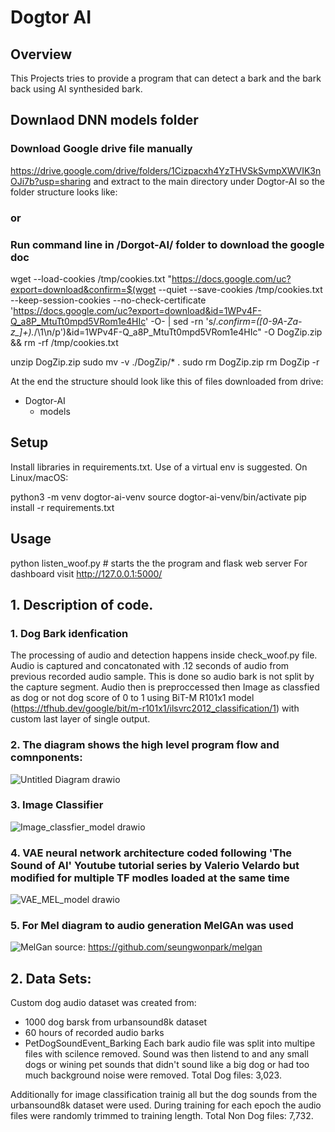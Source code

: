 # Dogtor AI
## Overview
This Projects tries to provide a program that can detect a bark and the bark back using AI synthesided bark. 


## Downlaod DNN models folder
### Download Google drive file manually 
https://drive.google.com/drive/folders/1Cizpacxh4YzTHVSkSvmpXWVIK3nOJi7b?usp=sharing
and extract to the main directory under Dogtor-AI so the folder structure looks like:

### or 
### Run command line in /Dorgot-AI/ folder to download the google doc
wget --load-cookies /tmp/cookies.txt "https://docs.google.com/uc?export=download&confirm=$(wget --quiet --save-cookies /tmp/cookies.txt --keep-session-cookies --no-check-certificate 'https://docs.google.com/uc?export=download&id=1WPv4F-Q_a8P_MtuTt0mpd5VRom1e4HIc' -O- | sed -rn 's/.*confirm=([0-9A-Za-z_]+).*/\1\n/p')&id=1WPv4F-Q_a8P_MtuTt0mpd5VRom1e4HIc" -O DogZip.zip && rm -rf /tmp/cookies.txt

unzip DogZip.zip
sudo mv -v ./DogZip/* .
sudo rm DogZip.zip
rm DogZip -r
 
 At the end the structure should look like this of files downloaded from drive:
- Dogtor-AI
    - models


## Setup

Install libraries in requirements.txt. Use of a virtual env is suggested. On Linux/macOS:

python3 -m venv dogtor-ai-venv
source dogtor-ai-venv/bin/activate
pip install -r requirements.txt


## Usage
python listen_woof.py # starts the the program and flask web server
For dashboard visit http://127.0.0.1:5000/ 

##  1. Description of code. 

### 1. Dog Bark idenfication
The processing of audio and detection happens inside check_woof.py file. 
Audio is captured and concatonated with .12 seconds of audio from previous recorded audio sample. This is done so audio bark is not split by the capture segment. Audio then is preproccessed then Image as classfied as dog or not dog score of 0 to 1  using BiT-M R101x1 model (https://tfhub.dev/google/bit/m-r101x1/ilsvrc2012_classification/1) with custom last layer of single output. 

### 2. The diagram shows the high level program flow and comnponents:

![Untitled Diagram drawio](https://user-images.githubusercontent.com/85537933/181687285-7e8fcf16-184e-4234-b384-18006418ef5a.png)

### 3. Image Classifier
![Image_classfier_model drawio](https://user-images.githubusercontent.com/85537933/181688253-36f4db77-0b63-40dc-b6e2-79474a9f96d7.png)

### 4. VAE neural network architecture coded following 'The Sound of AI' Youtube tutorial series by Valerio Velardo but modified for multiple TF modles loaded at the same time

![VAE_MEL_model drawio](https://user-images.githubusercontent.com/85537933/181694615-0d19abb4-3b9e-43c3-b964-65eb6662080f.png)

### 5. For Mel diagram to audio generation MelGAn was used
![MelGan](https://user-images.githubusercontent.com/85537933/181822016-58b68193-ff72-4eb0-be7f-0036c37a62a3.png)
source: https://github.com/seungwonpark/melgan

## 2. Data Sets:
Custom dog audio dataset was created from:
- 1000 dog barsk from urbansound8k dataset
- 60 hours of recorded audio barks 
- PetDogSoundEvent_Barking
Each bark audio file was split into multipe files with scilence removed. 
Sound was then listend to and any small dogs or wining pet sounds that didn't sound like a big dog or had too much background noise were removed. 
Total Dog files: 3,023.

Additionally for image classification trainig all but the dog sounds from the urbansound8k dataset were used.
During training for each epoch the audio files were randomly trimmed to training length.
Total Non Dog files: 7,732.







